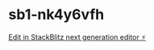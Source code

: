 # sb1-nk4y6vfh

[Edit in StackBlitz next generation editor ⚡️](https://stackblitz.com/~/github.com/Teycom/sb1-nk4y6vfh)